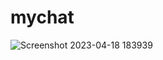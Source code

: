 # mychat
 ![Screenshot 2023-04-18 183939](https://user-images.githubusercontent.com/105219902/232788052-fbd4ea25-8df6-4415-800b-adf1ef7f9f62.jpg)
